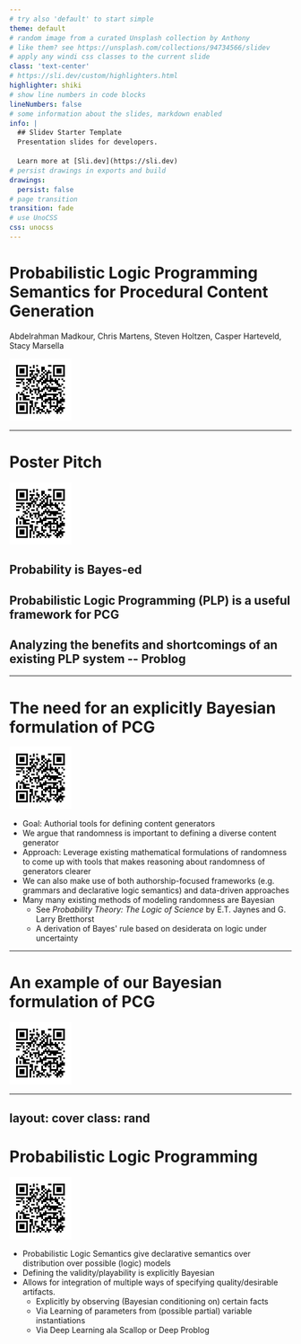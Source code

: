 ```yaml
---
# try also 'default' to start simple
theme: default
# random image from a curated Unsplash collection by Anthony
# like them? see https://unsplash.com/collections/94734566/slidev
# apply any windi css classes to the current slide
class: 'text-center'
# https://sli.dev/custom/highlighters.html
highlighter: shiki
# show line numbers in code blocks
lineNumbers: false
# some information about the slides, markdown enabled
info: |
  ## Slidev Starter Template
  Presentation slides for developers.

  Learn more at [Sli.dev](https://sli.dev)
# persist drawings in exports and build
drawings:
  persist: false
# page transition
transition: fade
# use UnoCSS
css: unocss
---
```


# Probabilistic Logic Programming Semantics for Procedural Content Generation 


Abdelrahman Madkour, Chris Martens, Steven Holtzen, Casper Harteveld, Stacy Marsella

<div class="flex justify-center">
 <img src="/imgs/posterqr.png" class="w-40 content-center" /> 
 </div>
<!--
The last comment block of each slide will be treated as slide notes. It will be visible and editable in Presenter Mode along with the slide. [Read more in the docs](https://sli.dev/guide/syntax.html#notes)
-->

---

# Poster Pitch

<div class="absolute top-0 right-0 h-35 w-30 ...">
<img src="/imgs/posterqr.png" class="content-center" /> 
</div>

<v-clicks >

<h2 class="large"> Probability is Bayes-ed </h2>

 <h2 class="large"> Probabilistic Logic Programming (PLP) is a useful framework for PCG </h2>

 <h2 class="large"> Analyzing the benefits and shortcomings of an existing PLP system -- Problog </h2>
 

</v-clicks>

<!-- --- -->
<!-- layout: cover -->
<!-- --- -->

<!-- # Motivation -->

<!-- <div class="absolute top-0 right-0 h-35 w-30 ..."> -->
<!-- <img src="imgs/posterqr.png" class="content-center" />  -->
<!-- </div> -->

---

<!-- # Opinion: Randomness is important to defining a generator  -->

<!-- <div class="absolute top-0 right-0 h-35 w-30 ..."> -->
<!-- <img src="imgs/posterqr.png" class="content-center" />  -->
<!-- </div> -->

<!-- <v-clicks class="medium"> -->

<!-- - The goal of this work is to define a generative space not a single artifact -->
<!-- - We then want to sample from that space -->
<!-- - If diversity is required then this involves a form of randomness -->
<!-- - Formally characterizing this randomness empowers us to manipulate the generator according to design goals -->

<!-- </v-clicks> -->
<!--
Presenter note with **bold**, *italic*, and ~~striked~~ text.

Also, HTML elements are valid:
<div class="flex w-full">
  <span style="flex-grow: 1;">Left content</span>
  <span>Right content</span>
</div>
-->


<!-- --- -->


# The need for an explicitly Bayesian formulation of PCG

<div class="absolute top-0 right-0 h-35 w-30 ...">
<img src="/imgs/posterqr.png" class="content-center" /> 
</div>

<v-clicks class="rand">

- Goal: Authorial tools for defining content generators
- We argue that randomness is important to defining a diverse content generator
- Approach: Leverage existing mathematical formulations of randomness to come up with tools that makes reasoning about randomness of generators clearer
- We can also make use of both authorship-focused frameworks (e.g. grammars and declarative logic semantics) and data-driven approaches
- Many many existing methods of modeling randomness are Bayesian
  - See *Probability Theory: The Logic of Science*  by E.T. Jaynes and G. Larry Bretthorst
  - A derivation of Bayes' rule based on desiderata on logic under uncertainty

</v-clicks>


<!-- --- -->

<!-- # Example: Grid-Based Level Generation -->

<!-- <div class="absolute top-0 right-0 h-35 w-30 ..."> -->
<!-- <img src="imgs/posterqr.png" class="content-center" />  -->
<!-- </div> -->

<!-- <div v-click> -->
<!-- <p style="color:green; font-size:30px; position: absolute; left:20px; top:105px">Start</p> -->

<!-- <arrow x1="70" y1="150" x2="160" y2="235" color="green" width="3" arrowSize="1" /> -->
<!-- </div> -->

<!-- <div v-click> -->
<!-- <arrow x1="450" y1="500" x2="355" y2="425" color="red" width="3" arrowSize="1" /> -->
<!-- <p style="color:red; font-size:30px; position: absolute; left:440px; top:490px">End</p> -->
<!-- </div> -->

<!-- <div v-click> -->
<!-- <arrow x1="450" y1="150" x2="355" y2="235" color="black" width="3" arrowSize="1" /> -->
<!-- <p style="color:black; font-size:30px; position: absolute; left:400px; top:105px">Un-traversable</p> -->
<!-- </div> -->


<!-- <div style="display:flex; align-items:center; justify-content:space-evenly; height:100%"> -->
<!-- <OneGrid grid_num="11" size="95" /> -->
<!-- <div v-click> -->
<!-- <p style="font-size:50px"> => </p> -->
<!-- </div> -->
<!-- <div v-click> -->
<!-- <OneGrid grid_num="11" size="95" value="true" /> -->
<!-- </div> -->
<!-- </div> -->


<!-- --- -->

<!-- # Example: 2x2 Grid -->

<!-- <div class="absolute top-0 right-0 h-35 w-30 ..."> -->
<!-- <img src="imgs/posterqr.png" class="content-center" />  -->
<!-- </div> -->

<!-- - Let's call the "universe" of all possible grids $\Omega$ -->

<!-- <HelloWorld /> -->

---

<!-- # Constraints -->

<!-- <div class="absolute top-0 right-0 h-35 w-30 ..."> -->
<!-- <img src="imgs/posterqr.png" class="content-center" />  -->
<!-- </div> -->

<!-- <v-clicks> -->

<!-- - One way to specify what we want out of $\Omega$ is through constraints -->
<!--   - By which we eliminate undesirable artifacts  -->
<!--   - Weigh artifacts differently depending on design criteria -->

<!-- - In this work we categorize constraints into two categories: -->
<!--   - Validity Constraints -->
<!--   - Quality Constraints -->

<!-- - One way to ensure $\Omega$ is desirable is to enforce qualities by construction -->
<!--   - E.g. grammars -->
<!--   - We can still leverage this formalism if the technique is parameterized with weights/probabilities  -->


<!-- </v-clicks> -->

<!-- --- -->

# An example of our Bayesian formulation of PCG

<div class="absolute top-0 right-0 h-35 w-30 ...">
<img src="/imgs/posterqr.png" class="content-center" /> 
</div>


<HelloWorld valid="true" quality="true"/>

<!-- --- -->
<!-- class: medium -->
<!-- --- -->

<!-- # P -->

<!-- <div class="absolute top-0 right-0 h-35 w-30 ..."> -->
<!-- <img src="imgs/posterqr.png" class="content-center" />  -->
<!-- </div> -->



<!-- $$ P(V \vert Q) = \frac{P(V)P(Q \vert V)}{P(Q)}$$ -->

<!-- where $P(Q \vert V)$ is the probability of generating a quality artifact given it has generated a valid artifact. -->


---
layout: cover
class: rand
---
# Probabilistic Logic Programming

<div class="absolute top-0 right-0 h-35 w-30 ...">
<img src="/imgs/posterqr.png" class="content-center" />
</div>


<v-clicks>

- Probabilistic Logic Semantics give declarative semantics over distribution over possible (logic) models
- Defining the validity/playability is explicitly Bayesian
- Allows for integration of multiple ways of specifying quality/desirable artifacts.
  - Explicitly by observing (Bayesian conditioning on) certain facts
  - Via Learning of parameters from (possible partial) variable instantiations
  - Via Deep Learning ala Scallop or Deep Problog

</v-clicks>

<!-- --- -->

<!-- # Maze Generation Experiment -->

<!-- <div class="absolute top-0 right-0 h-35 w-30 ..."> -->
<!-- <img src="imgs/posterqr.png" class="content-center" />  -->
<!-- </div> -->


<!-- - Generated 1000 mazes using both Answer Set Programming and Problog -->
<!-- - Measured the out mazes by hashing the output mazes and capturing metrics proposed by \cite{}  -->

<!-- //make vega viz for the data -->

<!-- <p style='font-size:6.5pt'> -->
<!--     Michael Coblenz, Gauri Kambhatla, Paulette Koronkevich, Jenna L. Wise, Celeste Barnaby, Joshua Sunshine, Jonathan Aldrich, and Brad A. Myers. 2021. PLIERS: A Process that Integrates User-Centered Methods into Programming Language Design. ACM Trans. Comput.-Hum. Interact. 28, 4, Article 28 (August 2021), 53 pages. https://doi.org/10.1145/3452379 -->
<!-- </p> -->


